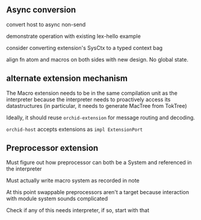 ## Async conversion

convert host to async non-send

demonstrate operation with existing lex-hello example

consider converting extension's SysCtx to a typed context bag

align fn atom and macros on both sides with new design. No global state.

## alternate extension mechanism

The Macro extension needs to be in the same compilation unit as the interpreter because the interpreter needs to proactively access its datastructures (in particular, it needs to generate MacTree from TokTree)

Ideally, it should reuse `orchid-extension` for message routing and decoding.

`orchid-host` accepts extensions as `impl ExtensionPort`

## Preprocessor extension

Must figure out how preprocessor can both be a System and referenced in the interpreter

Must actually write macro system as recorded in note

At this point swappable preprocessors aren't a target because interaction with module system sounds complicated

Check if any of this needs interpreter, if so, start with that